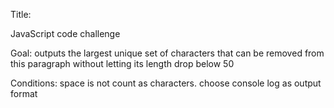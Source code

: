 Title:

JavaScript code challenge

Goal:
outputs the largest unique set of characters that can be removed from this paragraph without letting its length drop below 50

Conditions:
space is not count as characters.
choose console log as output format

